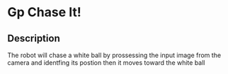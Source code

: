 # Gp Chase It!

## Description
The robot will chase a white ball by prossessing the input image from the camera and identfing its postion then it moves toward the white ball 
